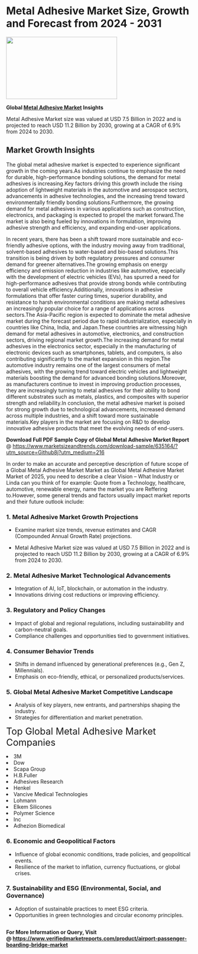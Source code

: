 <H1>Metal Adhesive Market Size, Growth and Forecast from 2024 - 2031</H1><img class="aligncenter size-medium wp-image-584254" src="https://thirdeyenews.in/wp-content/uploads/2024/09/Global-Market-Research-300x168.jpeg" alt="" width="300" height="168" /><p><strong>Global&nbsp;<a href="https://www.marketsizeandtrends.com/download-sample/635164/?utm_source=Github8j?utm_medium=216">Metal Adhesive Market</a> Insights</strong></p><p>Metal Adhesive Market size was valued at USD 7.5 Billion in 2022 and is projected to reach USD 11.2 Billion by 2030, growing at a CAGR of 6.9% from 2024 to 2030.</p><p><h2>Market Growth Insights</h2> <p>The global metal adhesive market is expected to experience significant growth in the coming years.As industries continue to emphasize the need for durable, high-performance bonding solutions, the demand for metal adhesives is increasing.Key factors driving this growth include the rising adoption of lightweight materials in the automotive and aerospace sectors, advancements in adhesive technologies, and the increasing trend toward environmentally friendly bonding solutions.Furthermore, the growing demand for metal adhesives in various applications such as construction, electronics, and packaging is expected to propel the market forward.The market is also being fueled by innovations in formulation, improving adhesive strength and efficiency, and expanding end-user applications.</p> <p>In recent years, there has been a shift toward more sustainable and eco-friendly adhesive options, with the industry moving away from traditional, solvent-based adhesives to water-based and bio-based solutions.This transition is being driven by both regulatory pressures and consumer demand for greener alternatives.The growing emphasis on energy efficiency and emission reduction in industries like automotive, especially with the development of electric vehicles (EVs), has spurred a need for high-performance adhesives that provide strong bonds while contributing to overall vehicle efficiency.Additionally, innovations in adhesive formulations that offer faster curing times, superior durability, and resistance to harsh environmental conditions are making metal adhesives an increasingly popular choice for a range of applications across sectors.The Asia-Pacific region is expected to dominate the metal adhesive market during the forecast period due to rapid industrialization, especially in countries like China, India, and Japan.These countries are witnessing high demand for metal adhesives in automotive, electronics, and construction sectors, driving regional market growth.The increasing demand for metal adhesives in the electronics sector, especially in the manufacturing of electronic devices such as smartphones, tablets, and computers, is also contributing significantly to the market expansion in this region.The automotive industry remains one of the largest consumers of metal adhesives, with the growing trend toward electric vehicles and lightweight materials boosting the demand for advanced bonding solutions.Moreover, as manufacturers continue to invest in improving production processes, they are increasingly turning to metal adhesives for their ability to bond different substrates such as metals, plastics, and composites with superior strength and reliability.In conclusion, the metal adhesive market is poised for strong growth due to technological advancements, increased demand across multiple industries, and a shift toward more sustainable materials.Key players in the market are focusing on R&D to develop innovative adhesive products that meet the evolving needs of end-users.<p><span class=""><strong>Download Full PDF Sample Copy of Global Metal Adhesive Market Report</strong> @ <a href="https://www.marketsizeandtrends.com/download-sample/635164/?utm_source=Github8j?utm_medium=216" target="_blank">https://www.marketsizeandtrends.com/download-sample/635164/?utm_source=Github8j?utm_medium=216</a></span></p><p>In order to make an accurate and perceptive description of future scope of a Global&nbsp;Metal Adhesive Market Market as Global&nbsp;Metal Adhesive Market Market of 2025, you need to describe a clear Vision &ndash; What Industry or Linda can you think of for example: Quote from a Technology, healthcare, automotive, renewable energy, name the market you are Reffering to.However, some general trends and factors usually impact market reports and their future outlook include:</p><h3>1.&nbsp;<strong>Metal Adhesive Market Growth Projections</strong></h3><ul><li>Examine market size trends, revenue estimates and CAGR (Compounded Annual Growth Rate) projections.</li><li><p>Metal Adhesive Market size was valued at USD 7.5 Billion in 2022 and is projected to reach USD 11.2 Billion by 2030, growing at a CAGR of 6.9% from 2024 to 2030.</p></li></ul><h3>2.&nbsp;<strong>Metal Adhesive Market Technological Advancements</strong></h3><ul><li>Integration of AI, IoT, blockchain, or automation in the industry.</li><li>Innovations driving cost reductions or improving efficiency.</li></ul><h3>3.&nbsp;<strong>Regulatory and Policy Changes</strong></h3><ul><li>Impact of global and regional regulations, including sustainability and carbon-neutral goals.</li><li>Compliance challenges and opportunities tied to government initiatives.</li></ul><h3>4.&nbsp;<strong>Consumer Behavior Trends</strong></h3><ul><li>Shifts in demand influenced by generational preferences (e.g., Gen Z, Millennials).</li><li>Emphasis on eco-friendly, ethical, or personalized products/services.</li></ul><h3>5.&nbsp;<strong>Global Metal Adhesive Market Competitive Landscape</strong></h3><ul><li>Analysis of key players, new entrants, and partnerships shaping the industry.</li><li>Strategies for differentiation and market penetration.</li></ul><p data-pm-slice="1 1 []"><span style="color: inherit; font-family: inherit; font-size: 25px;">Top Global Metal Adhesive Market Companies</span></p><div class="" data-test-id=""><p><li>3M</li><li> Dow</li><li> Scapa Group</li><li> H.B.Fuller</li><li> Adhesives Research</li><li> Henkel</li><li> Vancive Medical Technologies</li><li> Lohmann</li><li> Elkem Silicones</li><li> Polymer Science</li><li> Inc</li><li> Adhezion Biomedical</li></p></div><h3>6.&nbsp;<strong>Economic and Geopolitical Factors</strong></h3><ul><li>Influence of global economic conditions, trade policies, and geopolitical events.</li><li>Resilience of the market to inflation, currency fluctuations, or global crises.</li></ul><h3>7.&nbsp;<strong>Sustainability and ESG (Environmental, Social, and Governance)</strong></h3><ul><li>Adoption of sustainable practices to meet ESG criteria.</li><li>Opportunities in green technologies and circular economy principles.</li></ul><h2><strong style="font-size: 14px;">For More Information or Query, Visit @&nbsp;</strong><a style="background-color: #ffffff; font-size: 14px;" href="https://www.marketsizeandtrends.com/report/metal-adhesive-market/" target="_blank">https://www.verifiedmarketreports.com/product/airport-passenger-boarding-bridge-market</a></h2>